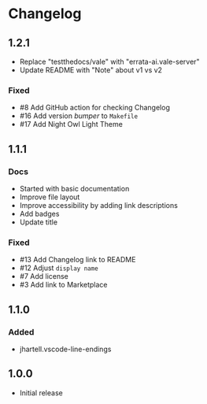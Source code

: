 # Changelog

## 1.2.1

- Replace "testthedocs/vale" with "errata-ai.vale-server"
- Update README with "Note" about v1 vs v2

### Fixed

- #8 Add GitHub action for checking Changelog
- #16 Add version *bumper* to `Makefile`
- #17 Add Night Owl Light Theme

## 1.1.1

### Docs

- Started with basic documentation
- Improve file layout
- Improve accessibility by adding link descriptions
- Add badges
- Update title

### Fixed

- #13 Add Changelog link to README
- #12 Adjust `display name`
- #7 Add license
- #3 Add link to Marketplace

## 1.1.0

### Added

- jhartell.vscode-line-endings

## 1.0.0

- Initial release
